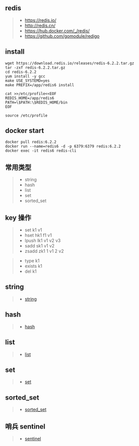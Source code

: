 ## redis
>- https://redis.io/
>- http://redis.cn/
>- https://hub.docker.com/_/redis/
>- https://github.com/gomodule/redigo

## install
```
wget https://download.redis.io/releases/redis-6.2.2.tar.gz
tar -zxf redis-6.2.2.tar.gz
cd redis-6.2.2
yum install -y gcc 
make USE_SYSTEMD=yes
make PREFIX=/app/redis6 install

cat >>/etc/profile<<EOF
REDIS_HOME=/app/redis6
PATH=\$PATH:\$REDIS_HOME/bin
EOF

source /etc/profile

```

## docker start

```
docker pull redis:6.2.2
docker run --name=redis6 -d -p 6379:6379 redis:6.2.2
docker exec -it redis6 redis-cli 
```


## 常用类型 
>- string
>- hash
>- list
>- set
>- sorted_set

## key 操作
>- set k1 v1 
>- hset hk1 f1 v1 
>- lpush lk1 v1 v2 v3 
>- sadd sk1 v1 v2 
>- zsadd zk1 1 v1 2 v2 
 
>- type k1
>- exists k1
>- del k1


## string
>- [string](./README.string.md)

## hash
>- [hash](./README.hash.md)

## list 
>- [list](./README.list.md)

## set 
>- [set](./README.set.md)

## sorted_set
>- [sorted_set](./README.sorted_set.md)

## 哨兵 sentinel
>- [sentinel](./README.sentinel.md)
